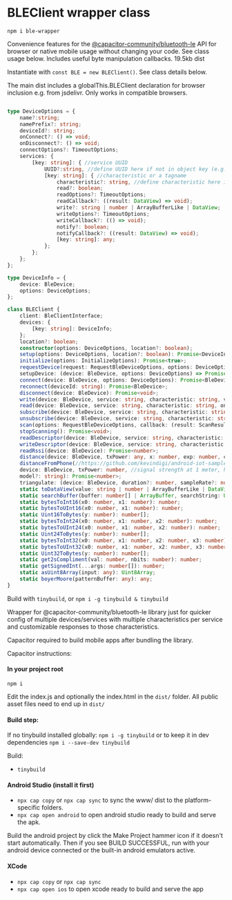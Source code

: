 
# BLEClient wrapper class

`npm i ble-wrapper`

Convenience features for the [@capacitor-community/bluetooth-le](https://github.com/capacitor-community/bluetooth-le) API for browser or native mobile usage without changing your code. See class usage below. Includes useful byte manipulation callbacks. 19.5kb dist

Instantiate with `const BLE = new BLEClient()`. See class details below.

The main dist includes a globalThis.BLEClient declaration for browser inclusion e.g. from jsdelivr. Only works in compatible browsers.

```ts

type DeviceOptions = {
    name?:string;
    namePrefix?: string;
    deviceId?: string;
    onConnect?: () => void;
    onDisconnect?: () => void;
    connectOptions?: TimeoutOptions;
    services: {
        [key: string]: { //service UUID
            UUID?:string, //define UUID here if not in object key (e.g. for easier reference keys e.g. 'heartrate')
            [key: string]: { //characteristic or a tagname
                characteristic?: string, //define characteristic here if not in object key
                read?: boolean;
                readOptions?: TimeoutOptions;
                readCallback?: ((result: DataView) => void);
                write?: string | number | ArrayBufferLike | DataView;
                writeOptions?: TimeoutOptions;
                writeCallback?: (() => void);
                notify?: boolean;
                notifyCallback?: ((result: DataView) => void);
                [key: string]: any;
            };
        };
    };
};

type DeviceInfo = {
    device: BleDevice;
    options: DeviceOptions;
};

class BLEClient {
    client: BleClientInterface;
    devices: {
        [key: string]: DeviceInfo;
    };
    location?: boolean;
    constructor(options: DeviceOptions, location?: boolean);
    setup(options: DeviceOptions, location?: boolean): Promise<DeviceInfo>;
    initialize(options: InitializeOptions): Promise<true>;
    requestDevice(request: RequestBleDeviceOptions, options: DeviceOptions): Promise<BleDevice>;
    setupDevice: (device: BleDevice, options: DeviceOptions) => Promise<DeviceInfo>;
    connect(device: BleDevice, options: DeviceOptions): Promise<BleDevice>;
    reconnect(deviceId: string): Promise<BleDevice>;
    disconnect(device: BleDevice): Promise<void>;
    write(device: BleDevice, service: string, characteristic: string, value: string | number | ArrayBufferLike | DataView | number[], callback?: () => void, options?: TimeoutOptions): Promise<void>;
    read(device: BleDevice, service: string, characteristic: string, ondata?: (result: DataView) => void, options?: TimeoutOptions): Promise<void> | Promise<DataView>;
    subscribe(device: BleDevice, service: string, characteristic: string, ondata: (result: DataView) => void): Promise<void>;
    unsubscribe(device: BleDevice, service: string, characteristic: string): Promise<void>;
    scan(options: RequestBleDeviceOptions, callback: (result: ScanResult) => void): Promise<void>;
    stopScanning(): Promise<void>;
    readDescriptor(device: BleDevice, service: string, characteristic: string, descriptor: string, options?: TimeoutOptions): Promise<DataView>;
    writeDescriptor(device: BleDevice, service: string, characteristic: string, descriptor: string, value: string | number | DataView | ArrayBufferLike | number[], options?: TimeoutOptions): Promise<void>;
    readRssi(device: BleDevice): Promise<number>;
    distance(device: BleDevice, txPower: any, x: number, exp: number, c: number): Promise<number>;
    distanceFromPhone(//https://github.com/kevindigi/android-iot-samples/blob/7fb4b91eb769a3dba06891286f4f2f3249dab2a6/app/src/main/java/com/digicorp/helper/DistanceManager.java#L48
    device: BleDevice, txPower: number, //signal strength at 1 meter, hardware-specific
    model?: string): Promise<number>;
    triangulate: (device: BleDevice, duration?: number, sampleRate?: number) => Promise<unknown>;
    static toDataView(value: string | number | ArrayBufferLike | DataView | number[]): DataView;
    static searchBuffer(buffer: number[] | ArrayBuffer, searchString: Uint8Array, limit?: number): any[];
    static bytesToInt16(x0: number, x1: number): number;
    static bytesToUInt16(x0: number, x1: number): number;
    static Uint16ToBytes(y: number): number[];
    static bytesToInt24(x0: number, x1: number, x2: number): number;
    static bytesToUInt24(x0: number, x1: number, x2: number): number;
    static Uint24ToBytes(y: number): number[];
    static bytesToInt32(x0: number, x1: number, x2: number, x3: number): number;
    static bytesToUInt32(x0: number, x1: number, x2: number, x3: number): number;
    static Uint32ToBytes(y: number): number[];
    static get2sCompliment(val: number, nbits: number): number;
    static getSignedInt(...args: number[]): number;
    static asUint8Array(input: any): Uint8Array;
    static boyerMoore(patternBuffer: any): any;
}

```

Build with `tinybuild`, or `npm i -g tinybuild & tinybuild`

Wrapper for @capacitor-community/bluetooth-le library just for quicker config of multiple devices/services with multiple characteristics per service and customizable responses to those characteristics.

Capacitor required to build mobile apps after bundling the library. 


Capacitor instructions:
#### In your project root
`npm i`

Edit the index.js and optionally the index.html in the `dist/` folder. All public asset files need to end up in `dist/`


#### Build step: 
If no tinybuild installed globally: `npm i -g tinybuild` or to keep it in dev dependencies `npm i --save-dev tinybuild`

Build:
- `tinybuild`

#### Android Studio (install it first)
- `npx cap copy` or `npx cap sync` to sync the www/ dist to the platform-specific folders.
- `npx cap open android` to open android studio ready to build and serve the apk.

Build the android project by click the Make Project hammer icon if it doesn't start automatically. Then if you see BUILD SUCCESSFUL, run with your android device connected or the built-in android emulators active.


#### XCode
- `npx cap copy` or `npx cap sync`
- `npx cap open ios` to open xcode ready to build and serve the app

